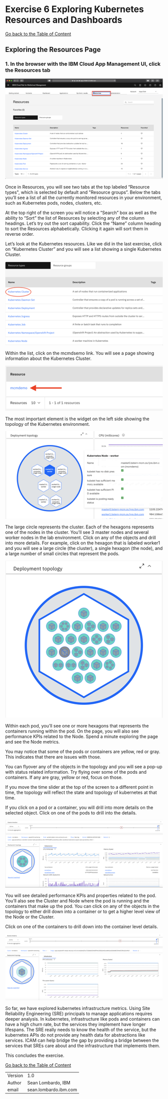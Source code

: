 # Exercise 6 Exploring Kubernetes Resources and Dashboards

[Go back to the Table of Content](../../README.md)

## Exploring the Resources Page

### 1. In the browser with the IBM Cloud App Management UI, click the **Resources** tab

![](images/2020-01-11-17-25-42.png)

Once in Resources, you will see two tabs at the top labeled “Resource types", which is selected by default and "Resource groups”.  Below the tabs you’ll see a list of all the currently monitored resources in your environment, such as Kubernetes pods, nodes, clusters, etc.

At the top right of the screen you will notice a “Search” box as well as the ability to “Sort” the list of Resources by selecting any of the column headings.  Let’s try out the sort capability.  Click the “Name” column heading to sort the Resources alphabetically.  Clicking it again will sort them in reverse order.

Let’s look at the Kubernetes resources.  Like we did in the last exercise, click on “Kubernetes Cluster” and you will see a list showing a single Kubernetes Cluster.

![](images/2020-01-16-14-50-29.png)

Within the list, click on the mcmdsemo link.  You will see a page showing information about the Kubernetes Cluster.   

![](images/2020-01-16-14-53-50.png)

The most important element is the widget on the left side showing the topology of the Kubernetes environment.

![](images/2020-01-16-14-56-16.png)

The large circle represents the cluster.  Each of the hexagons represents one of the nodes in the cluster.  You’ll see 3 master nodes and several worker nodes in the lab environment.  Click on any of the objects and drill into more details.  For example, click on the hexagon that is labeled worker1 and you will see a large circle (the cluster), a single hexagon (the node), and a large number of small circles that represent the pods.

![](images/2020-01-16-15-02-32.png)

Within each pod, you’ll see one or more hexagons that represents the containers running within the pod.   On the page, you will also see performance KPIs related to the Node.  Spend a minute exploring the page and see the Node metrics.

You may notice that some of the pods or containers are yellow, red or gray.  This indicates that there are issues with those.

You can flyover any of the objects in the topology and you will see a pop-up with status related information.  Try flying over some of the pods and containers. If any are gray, yellow or red, focus on those.

If you move the time slider at the top of the screen to a different point in time, the topology will reflect the state and topology of kubernetes at that time.

If you click on a pod or a container, you will drill into more details on the selected object.  Click on one of the pods to drill into the details.

![](images/2020-01-16-15-09-15.png)

You will see detailed performance KPIs and properties related to the pod.  You’ll also see the Cluster and Node where the pod is running and the containers that make up the pod.   You can click on any of the objects in the topology to either drill down into a container or to get a higher level view of the Node or the Cluster.

Click on one of the containers to drill down into the container level details.

![](images/2020-01-16-15-11-47.png)

So far, we have explored kubernetes infrastructure metrics. Using Site Reliability Engineering (SRE) principals to manage applications requires deeper analysis. In kubernetes, infrastructure like pods and containers can have a high churn rate, but the services they implement have longer lifespans. The SRE really needs to know the health of the service, but the kubernetes APIs do not provide any health data for abstractions like services. ICAM can help bridge the gap by providing a bridge between the services that SREs care about and the infrastructure that implements them.

This concludes the exercise.

[Go back to the Table of Content](../../README.md)

<table>
  <tr>
    <td>Version</td>
    <td>1.0</td>
  </tr>
  <tr>
    <td>Author</td>
    <td>Sean Lombardo, IBM</td>
  </tr>
  <tr>
    <td>email</td>
    <td>sean.lombardo.ibm.com</td>
  </tr>
</table>